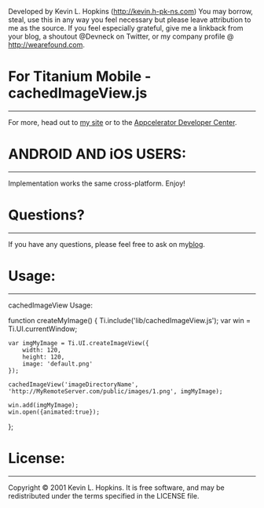 Developed by Kevin L. Hopkins (http://kevin.h-pk-ns.com)
You may borrow, steal, use this in any way you feel necessary but please
leave attribution to me as the source.  If you feel especially grateful,
give me a linkback from your blog, a shoutout @Devneck on Twitter, or 
my company profile @ http://wearefound.com.

# For Titanium Mobile - cachedImageView.js
------------------------------------------
For more, head out to [my site](http://kevin.h-pk-ns.com/) or to the [Appcelerator Developer Center](http://developer.appcelerator.com).


# ANDROID AND iOS USERS:
-----------------------
Implementation works the same cross-platform.  Enjoy!

# Questions?
------------
If you have any questions, please feel free to ask on my[blog](http://kevin.h-pk-ns.com/blog).


# Usage:
--------
cachedImageView Usage:

function createMyImage() {
	Ti.include('lib/cachedImageView.js');
	var win = Ti.UI.currentWindow;
	
	var imgMyImage = Ti.UI.createImageView({
		width: 120,
		height: 120,
		image: 'default.png'
	});
	
	cachedImageView('imageDirectoryName', 'http://MyRemoteServer.com/public/images/1.png', imgMyImage);
	
	win.add(imgMyImage);
	win.open({animated:true});
};

# License:
----------
Copyright © 2001 Kevin L. Hopkins. It is free software, and may be redistributed under the terms specified in the LICENSE file.
